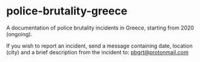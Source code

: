 # police-brutality-greece
A documentation of police brutality incidents in Greece, starting from 2020 (ongoing).

If you wish to report an incident, send a message containing date, location (city) and a brief description from the incident to:
pbgrt@protonmail.com

